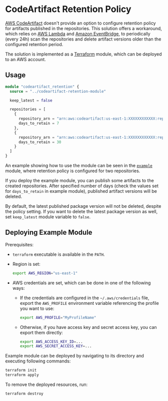 # CodeArtifact Retention Policy

[AWS CodeArtifact](https://aws.amazon.com/codeartifact/) doesn't provide an option to configure retention policy for artifacts published in the repositories.
This solution offers a workaround, which relies on [AWS Lambda](https://aws.amazon.com/lambda/) and [Amazon EventBridge](https://aws.amazon.com/eventbridge/), to periodically (every 24h) scan the repositories and delete artifact versions older than the configured retention period.

The solution is implemented as a [Terraform](https://www.terraform.io/) module, which can be deployed to an AWS account.


## Usage

```terraform
module "codeartifact_retention" {
  source = "../codeartifact-retention-module"

  keep_latest = false

  repositories = [
    {
      repository_arn = "arn:aws:codeartifact:us-east-1:XXXXXXXXXXXX:repository/my-domain/my-repo-1"
      days_to_retain = 7
    },
    {
      repository_arn = "arn:aws:codeartifact:us-east-1:XXXXXXXXXXXX:repository/my-domain/my-repo-2"
      days_to_retain = 30
    }
  ]
}
```

An example showing how to use the module can be seen in the [`example`](./example) module, where retention policy is configured for two repositories.

If you deploy the example module, you can publish some artifacts to the created repositories. After specified number of days (check the values set for `days_to_retain` in example module), published artifact versions will be deleted.

By default, the latest published package version will not be deleted, despite the policy setting. If you want to delete the latest package version as well, set `keep_latest` module variable to `false`.


## Deploying Example Module

Prerequisites:

- `terraform` executable is available in the `PATH`.

- Region is set:
    ```bash
    export AWS_REGION="us-east-1"
    ```

- AWS credentials are set, which can be done in one of the following ways:

    - If the credentials are configured in the `~/.aws/credentials` file, export the `AWS_PROFILE` environment variable referencing the profile you want to use:
        ```bash
        export AWS_PROFILE="MyProfileName"
        ```

    - Otherwise, if you have access key and secret access key, you can export them directly:
        ```bash
        export AWS_ACCESS_KEY_ID=...
        export AWS_SECRET_ACCESS_KEY=...
        ```
Example module can be deployed by navigating to its directory and executing following commands:

```bash
terraform init
terraform apply
```

To remove the deployed resources, run:

```bash
terraform destroy
```
